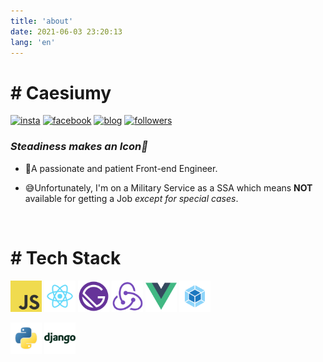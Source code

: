 ```yaml
---
title: 'about'
date: 2021-06-03 23:20:13
lang: 'en'
---
```


# # Caesiumy

[![insta](https://img.shields.io/badge/Instagram-ff69b4?style=for-the-badge&logo=instagram&logoColor=white&link=https://www.instagram.com/caesium_y/)](https://www.instagram.com/caesium_y/)
[![facebook](https://img.shields.io/badge/-Facebook-1877f2?style=for-the-badge&logo=facebook&logoColor=white&link=https://www.facebook.com/mn0658/)](https://www.facebook.com/mn0658/)
[![blog](https://img.shields.io/badge/github-blog-000000?style=for-the-badge&logo=github&logoColor=white&link=https://caesiumy.github.io/)](https://caesiumy.github.io/)
[![followers](https://img.shields.io/github/followers/caesiumy?style=for-the-badge&logo=github&link=https://github.com/CaesiumY)](https://github.com/CaesiumY)

### _Steadiness makes an Icon🌠_

- 🛴A passionate and patient Front-end Engineer.

- 😅Unfortunately, I'm on a Military Service as a SSA which means **NOT** available for getting a Job _except for special cases_.

<br>

# # Tech Stack

<code><img height="50" src="https://raw.githubusercontent.com/github/explore/80688e429a7d4ef2fca1e82350fe8e3517d3494d/topics/javascript/javascript.png"></code>
<code><img height="50" src="https://raw.githubusercontent.com/github/explore/80688e429a7d4ef2fca1e82350fe8e3517d3494d/topics/react/react.png"></code>
<code><img height="50" src="https://raw.githubusercontent.com/github/explore/e94815998e4e0713912fed477a1f346ec04c3da2/topics/gatsby/gatsby.png"></code>
<code><img height="50" src="https://raw.githubusercontent.com/github/explore/80688e429a7d4ef2fca1e82350fe8e3517d3494d/topics/redux/redux.png"></code>
<code><img height="50" src="https://raw.githubusercontent.com/github/explore/80688e429a7d4ef2fca1e82350fe8e3517d3494d/topics/vue/vue.png"></code>
<code><img height="50" src="https://raw.githubusercontent.com/github/explore/80688e429a7d4ef2fca1e82350fe8e3517d3494d/topics/webpack/webpack.png"></code>

<code><img height="50" src="https://raw.githubusercontent.com/github/explore/80688e429a7d4ef2fca1e82350fe8e3517d3494d/topics/python/python.png"></code>
<code><img height="50" src="https://raw.githubusercontent.com/github/explore/80688e429a7d4ef2fca1e82350fe8e3517d3494d/topics/django/django.png"></code>
